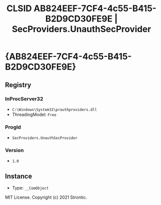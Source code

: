 ﻿---
title: "CLSID AB824EEF-7CF4-4c55-B415-B2D9CD30FE9E | SecProviders.UnauthSecProvider"
excerpt: What is COM-Object CLSID AB824EEF-7CF4-4c55-B415-B2D9CD30FE9E?
---

# {AB824EEF-7CF4-4c55-B415-B2D9CD30FE9E}


## Registry


### InProcServer32

* `C:\Windows\System32\prauthproviders.dll`
* ThreadingModel: `Free`

### ProgId

* `SecProviders.UnauthSecProvider`

### Version

* `1.0`

## Instance

* Type: `__ComObject`

MIT License. Copyright (c) 2021 Strontic.


